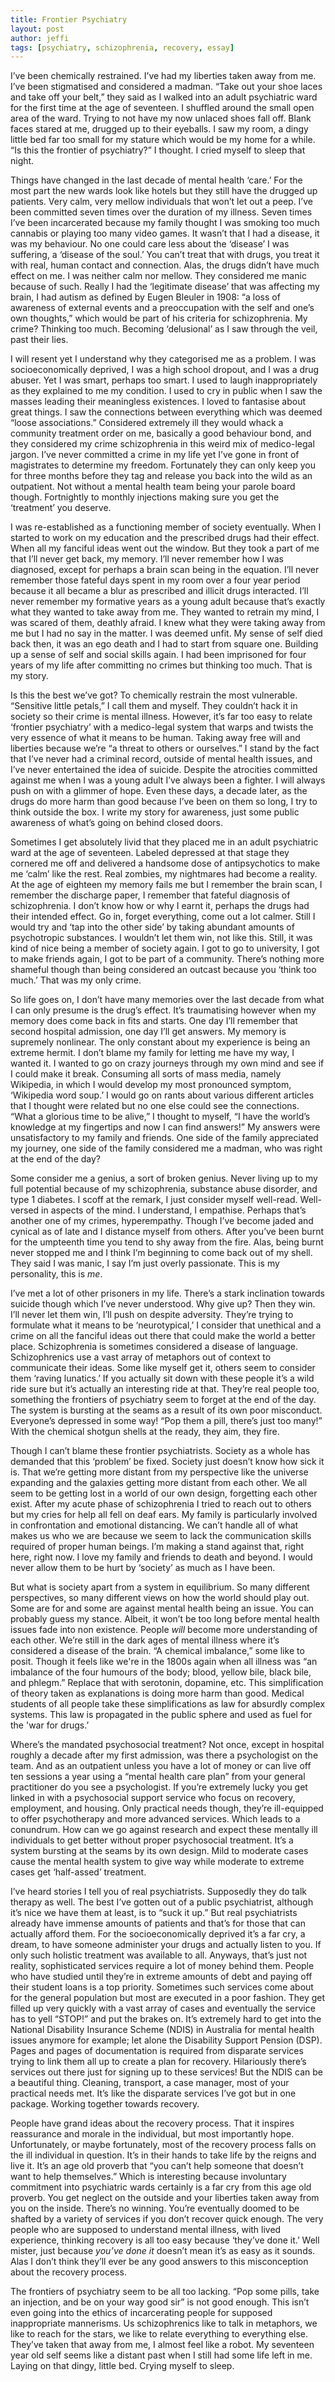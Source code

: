 ```yaml
---
title: Frontier Psychiatry
layout: post
author: jeffi
tags: [psychiatry, schizophrenia, recovery, essay]
---
```


I’ve been chemically restrained. I’ve had my liberties taken away from me. I’ve been stigmatised and considered a madman. “Take out your shoe laces and take off your belt,” they said as I walked into an adult psychiatric ward for the first time at the age of seventeen. I shuffled around the small open area of the ward. Trying to not have my now unlaced shoes fall off. Blank faces stared at me, drugged up to their eyeballs. I saw my room, a dingy little bed far too small for my stature which would be my home for a while. “Is this the frontier of psychiatry?” I thought. I cried myself to sleep that night.

Things have changed in the last decade of mental health ‘care.’ For the most part the new wards look like hotels but they still have the drugged up patients. Very calm, very mellow individuals that won’t let out a peep. I’ve been committed seven times over the duration of my illness. Seven times I’ve been incarcerated because my family thought I was smoking too much cannabis or playing too many video games. It wasn’t that I had a disease, it was my behaviour. No one could care less about the ‘disease’ I was suffering, a ‘disease of the soul.’ You can’t treat that with drugs, you treat it with real, human contact and connection. Alas, the drugs didn’t have much effect on me. I was neither calm nor mellow. They considered me manic because of such. Really I had the ‘legitimate disease’ that was affecting my brain, I had autism as defined by Eugen Bleuler in 1908: “a loss of awareness of external events and a preoccupation with the self and one’s own thoughts,” which would be part of his criteria for schizophrenia. My crime? Thinking too much. Becoming ‘delusional’ as I saw through the veil, past their lies.

I will resent yet I understand why they categorised me as a problem. I was socioeconomically deprived, I was a high school dropout, and I was a drug abuser. Yet I was smart, perhaps too smart. I used to laugh inappropriately as they explained to me my condition. I used to cry in public when I saw the masses leading their meaningless existences. I loved to fantasise about great things. I saw the connections between everything which was deemed “loose associations.” Considered extremely ill they would whack a community treatment order on me, basically a good behaviour bond, and they considered my crime schizophrenia in this weird mix of medico-legal jargon. I’ve never committed a crime in my life yet I’ve gone in front of magistrates to determine my freedom. Fortunately they can only keep you for three months before they tag and release you back into the wild as an outpatient. Not without a mental health team being your parole board though. Fortnightly to monthly injections making sure you get the ‘treatment’ you deserve.

I was re-established as a functioning member of society eventually. When I started to work on my education and the prescribed drugs had their effect. When all my fanciful ideas went out the window. But they took a part of me that I’ll never get back, my memory. I’ll never remember how I was diagnosed, except for perhaps a brain scan being in the equation. I’ll never remember those fateful days spent in my room over a four year period because it all became a blur as prescribed and illicit drugs interacted. I’ll never remember my formative years as a young adult because that’s exactly what they wanted to take away from me. They wanted to retrain my mind, I was scared of them, deathly afraid. I knew what they were taking away from me but I had no say in the matter. I was deemed unfit. My sense of self died back then, it was an ego death and I had to start from square one. Building up a sense of self and social skills again. I had been imprisoned for four years of my life after committing no crimes but thinking too much. That is my story.

Is this the best we’ve got? To chemically restrain the most vulnerable. “Sensitive little petals,” I call them and myself. They couldn’t hack it in society so their crime is mental illness. However, it’s far too easy to relate ‘frontier psychiatry’ with a medico-legal system that warps and twists the very essence of what it means to be human. Taking away free will and liberties because we’re “a threat to others or ourselves.” I stand by the fact that I’ve never had a criminal record, outside of mental health issues, and I’ve never entertained the idea of suicide. Despite the atrocities committed against me when I was a young adult I’ve always been a fighter. I will always push on with a glimmer of hope. Even these days, a decade later, as the drugs do more harm than good because I’ve been on them so long, I try to think outside the box. I write my story for awareness, just some public awareness of what’s going on behind closed doors.

Sometimes I get absolutely livid that they placed me in an adult psychiatric ward at the age of seventeen. Labeled depressed at that stage they cornered me off and delivered a handsome dose of antipsychotics to make me ‘calm’ like the rest. Real zombies, my nightmares had become a reality. At the age of eighteen my memory fails me but I remember the brain scan, I remember the discharge paper, I remember that fateful diagnosis of schizophrenia. I don’t know how or why I earnt it, perhaps the drugs had their intended effect. Go in, forget everything, come out a lot calmer. Still I would try and ‘tap into the other side’ by taking abundant amounts of psychotropic substances. I wouldn’t let them win, not like this. Still, it was kind of nice being a member of society again. I got to go to university, I got to make friends again, I got to be part of a community. There’s nothing more shameful though than being considered an outcast because you ‘think too much.’ That was my only crime.

So life goes on, I don’t have many memories over the last decade from what I can only presume is the drug’s effect. It’s traumatising however when my memory does come back in fits and starts. One day I’ll remember that second hospital admission, one day I’ll get answers. My memory is supremely nonlinear. The only constant about my experience is being an extreme hermit. I don’t blame my family for letting me have my way, I wanted it. I wanted to go on crazy journeys through my own mind and see if I could make it break. Consuming all sorts of mass media, namely Wikipedia, in which I would develop my most pronounced symptom, ‘Wikipedia word soup.’ I would go on rants about various different articles that I thought were related but no one else could see the connections. “What a glorious time to be alive,” I thought to myself, “I have the world’s knowledge at my fingertips and now I can find answers!” My answers were unsatisfactory to my family and friends. One side of the family appreciated my journey, one side of the family considered me a madman, who was right at the end of the day?

Some consider me a genius, a sort of broken genius. Never living up to my full potential because of my schizophrenia, substance abuse disorder, and type 1 diabetes. I scoff at the remark, I just consider myself well-read. Well-versed in aspects of the mind. I understand, I empathise. Perhaps that’s another one of my crimes, hyperempathy. Though I’ve become jaded and cynical as of late and I distance myself from others. After you’ve been burnt for the umpteenth time you tend to shy away from the fire. Alas, being burnt never stopped me and I think I’m beginning to come back out of my shell. They said I was manic, I say I’m just overly passionate. This is my personality, this is *me*.

I’ve met a lot of other prisoners in my life. There’s a stark inclination towards suicide though which I’ve never understood. Why give up? Then they win. I’ll never let them win, I’ll push on despite adversity. They’re trying to formulate what it means to be ‘neurotypical,’ I consider that unethical and a crime on all the fanciful ideas out there that could make the world a better place. Schizophrenia is sometimes considered a disease of language. Schizophrenics use a vast array of metaphors out of context to communicate their ideas. Some like myself get it, others seem to consider them ‘raving lunatics.’ If you actually sit down with these people it’s a wild ride sure but it’s actually an interesting ride at that. They’re real people too, something the frontiers of psychiatry seem to forget at the end of the day. The system is bursting at the seams as a result of its own poor misconduct. Everyone’s depressed in some way! “Pop them a pill, there’s just too many!” With the chemical shotgun shells at the ready, they aim, they fire.

Though I can’t blame these frontier psychiatrists. Society as a whole has demanded that this ‘problem’ be fixed. Society just doesn’t know how sick it is. That we’re getting more distant from my perspective like the universe expanding and the galaxies getting more distant from each other. We all seem to be getting lost in a world of our own design, forgetting each other exist. After my acute phase of schizophrenia I tried to reach out to others but my cries for help all fell on deaf ears. My family is particularly involved in confrontation and emotional distancing. We can’t handle all of what makes us who we are because we seem to lack the communication skills required of proper human beings. I’m making a stand against that, right here, right now. I love my family and friends to death and beyond. I would never allow them to be hurt by ‘society’ as much as I have been.

But what is society apart from a system in equilibrium. So many different perspectives, so many different views on how the world should play out. Some are for and some are against mental health being an issue. You can probably guess my stance. Albeit, it won’t be too long before mental health issues fade into non existence. People *will* become more understanding of each other. We’re still in the dark ages of mental illness where it’s considered a disease of the brain. “A chemical imbalance,” some like to posit. Though it feels like we're in the 1800s again when all illness was “an imbalance of the four humours of the body; blood, yellow bile, black bile, and phlegm.” Replace that with serotonin, dopamine, etc. This simplification of theory taken as explanations is doing more harm than good. Medical students of all people take these simplifications as law for absurdly complex systems. This law is propagated in the public sphere and used as fuel for the 'war for drugs.’

Where’s the mandated psychosocial treatment? Not once, except in hospital roughly a decade after my first admission, was there a psychologist on the team. And as an outpatient unless you have a lot of money or can live off ten sessions a year using a “mental health care plan” from your general practitioner do you see a psychologist. If you’re extremely lucky you get linked in with a psychosocial support service who focus on recovery, employment, and housing. Only practical needs though, they’re ill-equipped to offer psychotherapy and more advanced services. Which leads to a conundrum. How can we go against research and expect these mentally ill individuals to get better without proper psychosocial treatment. It’s a system bursting at the seams by its own design. Mild to moderate cases cause the mental health system to give way while moderate to extreme cases get ‘half-assed’ treatment.

I’ve heard stories I tell you of real psychiatrists. Supposedly they do talk therapy as well. The best I’ve gotten out of a public psychiatrist, although it’s nice we have them at least, is to “suck it up.” But real psychiatrists already have immense amounts of patients and that’s for those that can actually afford them. For the socioeconomically deprived it’s a far cry, a dream, to have someone administer your drugs and actually listen to you. If only such holistic treatment was available to all. Anyways, that’s just not reality, sophisticated services require a lot of money behind them. People who have studied until they’re in extreme amounts of debt and paying off their student loans is a top priority. Sometimes such services come about for the general population but most are executed in a poor fashion. They get filled up very quickly with a vast array of cases and eventually the service has to yell “STOP!” and put the brakes on. It’s extremely hard to get into the National Disability Insurance Scheme (NDIS) in Australia for mental health issues anymore for example; let alone the Disability Support Pension (DSP). Pages and pages of documentation is required from disparate services trying to link them all up to create a plan for recovery. Hilariously there’s services out there just for signing up to these services! But the NDIS can be a beautiful thing. Cleaning, transport, a case manager, most of your practical needs met. It’s like the disparate services I’ve got but in one package. Working together towards recovery.

People have grand ideas about the recovery process. That it inspires reassurance and morale in the individual, but most importantly hope. Unfortunately, or maybe fortunately, most of the recovery process falls on the ill individual in question. It’s in their hands to take life by the reigns and live it. It’s an age old proverb that “you can’t help someone that doesn’t want to help themselves.” Which is interesting because involuntary commitment into psychiatric wards certainly is a far cry from this age old proverb. You get neglect on the outside and your liberties taken away from you on the inside. There’s no winning. You’re eventually doomed to be shafted by a variety of services if you don’t recover quick enough. The very people who are supposed to understand mental illness, with lived experience, thinking recovery is all too easy because ‘they’ve done it.’ Well mister, just because *you’ve done it* doesn’t mean it’s as easy as it sounds. Alas I don’t think they’ll ever be any good answers to this misconception about the recovery process.

The frontiers of psychiatry seem to be all too lacking. “Pop some pills, take an injection, and be on your way good sir” is not good enough. This isn’t even going into the ethics of incarcerating people for supposed inappropriate mannerisms. Us schizophrenics like to talk in metaphors, we like to reach for the stars, we like to relate everything to everything else. They’ve taken that away from me, I almost feel like a robot. My seventeen year old self seems like a distant past when I still had some life left in me. Laying on that dingy, little bed. Crying myself to sleep.

